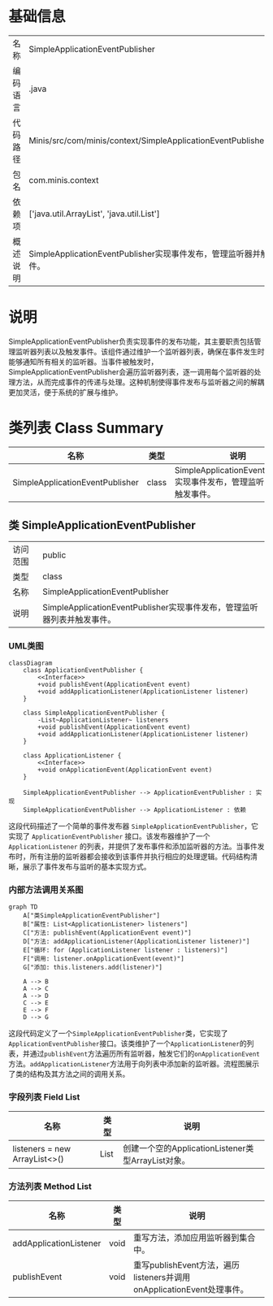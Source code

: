 # 基础信息

|      |      |
|------|------|
| 名称 | SimpleApplicationEventPublisher |
| 编码语言 | .java |
| 代码路径 | Minis/src/com/minis/context/SimpleApplicationEventPublisher.java |
| 包名 | com.minis.context |
| 依赖项 | ['java.util.ArrayList', 'java.util.List'] |
| 概述说明 | SimpleApplicationEventPublisher实现事件发布，管理监听器并触发事件。 |

# 说明

SimpleApplicationEventPublisher负责实现事件的发布功能，其主要职责包括管理监听器列表以及触发事件。该组件通过维护一个监听器列表，确保在事件发生时能够通知所有相关的监听器。当事件被触发时，SimpleApplicationEventPublisher会遍历监听器列表，逐一调用每个监听器的处理方法，从而完成事件的传递与处理。这种机制使得事件发布与监听器之间的解耦更加灵活，便于系统的扩展与维护。

# 类列表 Class Summary

| 名称   | 类型  | 说明 |
|-------|------|-------------|
| SimpleApplicationEventPublisher | class | SimpleApplicationEventPublisher实现事件发布，管理监听器列表并触发事件。 |



## 类 SimpleApplicationEventPublisher

|      |      |
|------|------|
| 访问范围 | public |
| 类型 | class |
| 名称 | SimpleApplicationEventPublisher |
| 说明 | SimpleApplicationEventPublisher实现事件发布，管理监听器列表并触发事件。 |


### UML类图

```mermaid
classDiagram
    class ApplicationEventPublisher {
        <<Interface>>
        +void publishEvent(ApplicationEvent event)
        +void addApplicationListener(ApplicationListener listener)
    }

    class SimpleApplicationEventPublisher {
        -List~ApplicationListener~ listeners
        +void publishEvent(ApplicationEvent event)
        +void addApplicationListener(ApplicationListener listener)
    }

    class ApplicationListener {
        <<Interface>>
        +void onApplicationEvent(ApplicationEvent event)
    }

    SimpleApplicationEventPublisher --> ApplicationEventPublisher : 实现
    SimpleApplicationEventPublisher --> ApplicationListener : 依赖
```

这段代码描述了一个简单的事件发布器 `SimpleApplicationEventPublisher`，它实现了 `ApplicationEventPublisher` 接口。该发布器维护了一个 `ApplicationListener` 的列表，并提供了发布事件和添加监听器的方法。当事件发布时，所有注册的监听器都会接收到该事件并执行相应的处理逻辑。代码结构清晰，展示了事件发布与监听的基本实现方式。


### 内部方法调用关系图

```mermaid
graph TD
    A["类SimpleApplicationEventPublisher"]
    B["属性: List<ApplicationListener> listeners"]
    C["方法: publishEvent(ApplicationEvent event)"]
    D["方法: addApplicationListener(ApplicationListener listener)"]
    E["循环: for (ApplicationListener listener : listeners)"]
    F["调用: listener.onApplicationEvent(event)"]
    G["添加: this.listeners.add(listener)"]

    A --> B
    A --> C
    A --> D
    C --> E
    E --> F
    D --> G
```

这段代码定义了一个`SimpleApplicationEventPublisher`类，它实现了`ApplicationEventPublisher`接口。该类维护了一个`ApplicationListener`的列表，并通过`publishEvent`方法遍历所有监听器，触发它们的`onApplicationEvent`方法。`addApplicationListener`方法用于向列表中添加新的监听器。流程图展示了类的结构及其方法之间的调用关系。

### 字段列表 Field List

| 名称  | 类型  | 说明 |
|-------|-------|------|
| listeners = new ArrayList<>() | List<ApplicationListener> | 创建一个空的ApplicationListener类型ArrayList对象。 |

### 方法列表 Method List

| 名称  | 类型  | 说明 |
|-------|-------|------|
| addApplicationListener | void | 重写方法，添加应用监听器到集合中。 |
| publishEvent | void | 重写publishEvent方法，遍历listeners并调用onApplicationEvent处理事件。 |




